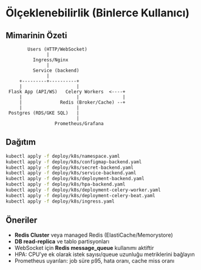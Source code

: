 # Ölçeklenebilirlik (Binlerce Kullanıcı)

## Mimarinin Özeti

```
        Users (HTTP/WebSocket)
               |
          Ingress/Nginx
               |
          Service (backend)
               |
     +---------+----------+
     |                    |
 Flask App (API/WS)   Celery Workers  <----+
     |                    |                |
     |              Redis (Broker/Cache) --+
     |                    |
 Postgres (RDS/GKE SQL)   |
                          |
                  Prometheus/Grafana
```

## Dağıtım

```bash
kubectl apply -f deploy/k8s/namespace.yaml
kubectl apply -f deploy/k8s/configmap-backend.yaml
kubectl apply -f deploy/k8s/secret-backend.yaml
kubectl apply -f deploy/k8s/service-backend.yaml
kubectl apply -f deploy/k8s/deployment-backend.yaml
kubectl apply -f deploy/k8s/hpa-backend.yaml
kubectl apply -f deploy/k8s/deployment-celery-worker.yaml
kubectl apply -f deploy/k8s/deployment-celery-beat.yaml
kubectl apply -f deploy/k8s/ingress.yaml
```

## Öneriler
- **Redis Cluster** veya managed Redis (ElastiCache/Memorystore)
- **DB read-replica** ve tablo partisyonları
- WebSocket için **Redis message_queue** kullanımı aktiftir
- HPA: CPU’ye ek olarak istek sayısı/queue uzunluğu metriklerini bağlayın
- Prometheus uyarıları: job süre p95, hata oranı, cache miss oranı
